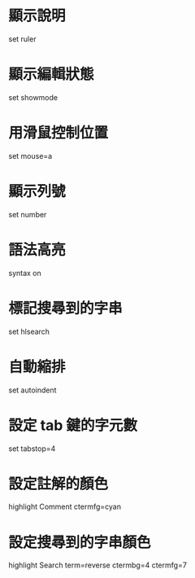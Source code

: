 # 顯示說明
set ruler
# 顯示編輯狀態
set showmode
# 用滑鼠控制位置
set mouse=a
# 顯示列號
set number
# 語法高亮
syntax on
# 標記搜尋到的字串
set hlsearch
# 自動縮排
set autoindent
# 設定 tab 鍵的字元數
set tabstop=4
# 設定註解的顏色
highlight Comment ctermfg=cyan
# 設定搜尋到的字串顏色
highlight Search term=reverse ctermbg=4 ctermfg=7
